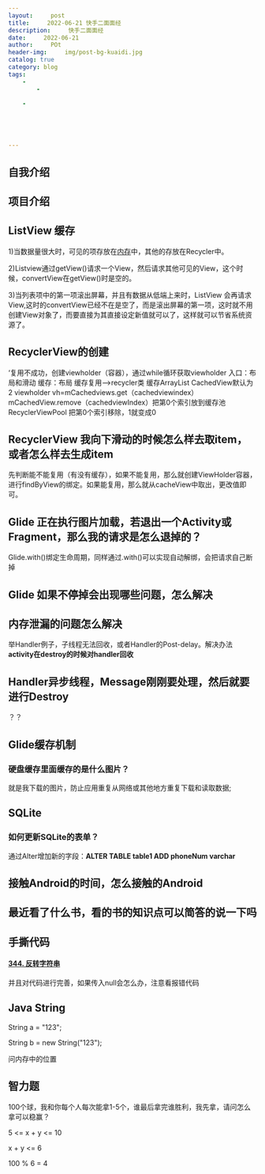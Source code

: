 ```yaml
---
layout:     post
title:     2022-06-21 快手二面面经
description:     快手二面面经
date:     2022-06-21
author:     POt
header-img:     img/post-bg-kuaidi.jpg
catalog: true
category: blog
tags:     
    -   
        -   

    -   





---
```


## 自我介绍

## 项目介绍

## ListView 缓存

1)当数据量很大时，可见的项存放在[内存](https://so.csdn.net/so/search?q=内存&spm=1001.2101.3001.7020)中，其他的存放在Recycler中。

2)Listview通过getView()请求一个View，然后请求其他可见的View，这个时候，convertView在getView()时是空的。

3)当列表项中的第一项滚出屏幕，并且有数据从低端上来时，ListView 会再请求View,这时的convertView已经不在是空了，而是滚出屏幕的第一项，这时就不用创建View对象了，而要直接为其直接设定新值就可以了，这样就可以节省系统资源了。

## RecyclerView的创建

‘复用不成功，创建viewholder（容器），通过while循环获取viewholder
入口：布局和滑动
缓存：布局
缓存复用—>recycler类
缓存ArrayList
CachedView默认为2
viewholder vh=mCachedviews.get（cachedviewindex）
mCachedView.remove（cachedviewIndex）把第0个索引放到缓存池RecyclerViewPool
把第0个索引移除，1就变成0

## RecyclerView 我向下滑动的时候怎么样去取item，或者怎么样去生成item

先判断能不能复用（有没有缓存），如果不能复用，那么就创建ViewHolder容器，进行findByView的绑定。如果能复用，那么就从cacheView中取出，更改值即可。

## Glide 正在执行图片加载，若退出一个Activity或Fragment，那么我的请求是怎么退掉的？

Glide.with()绑定生命周期，同样通过.with()可以实现自动解绑，会把请求自己断掉

## Glide 如果不停掉会出现哪些问题，怎么解决

## 内存泄漏的问题怎么解决

举Handler例子，子线程无法回收，或者Handler的Post-delay。解决办法**activity在destroy的时候对handler回收**

## Handler异步线程，Message刚刚要处理，然后就要进行Destroy

？？

## Glide缓存机制

### 硬盘缓存里面缓存的是什么图片？

就是我下载的图片，防止应用重复从网络或其他地方重复下载和读取数据;

## SQLite

### 如何更新SQLite的表单？

通过Alter增加新的字段：**ALTER TABLE table1 ADD phoneNum varchar**

## 接触Android的时间，怎么接触的Android

## 最近看了什么书，看的书的知识点可以简答的说一下吗

## 手撕代码

#### [344. 反转字符串](https://leetcode.cn/problems/reverse-string/)

并且对代码进行完善，如果传入null会怎么办，注意看报错代码

## Java String

String a = "123";

String b = new String("123");

问内存中的位置

## 智力题

100个球，我和你每个人每次能拿1-5个，谁最后拿完谁胜利，我先拿，请问怎么拿可以稳赢？

5 <= x + y <= 10



x + y <= 6

100 % 6 = 4


